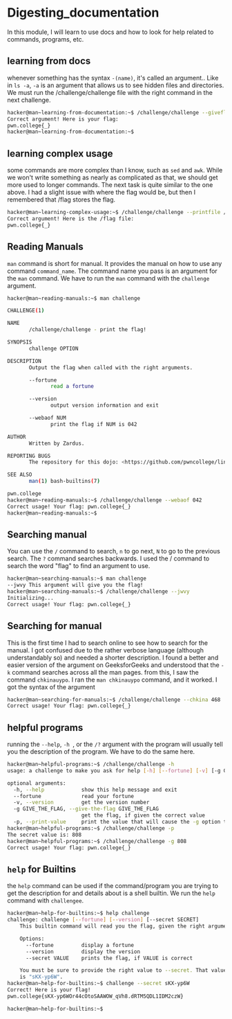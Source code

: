 # Digesting_documentation
In this module, I will learn to use docs and how to look for help related to commands, programs, etc.
 ## learning from docs
 whenever something has the syntax ```-(name)```, it's called an argument.. Like in ```ls -a```, ```-a``` is an argument that allows us to see hidden files and directories. We must run the /challenge/challenge file with the right command in the next challenge.
 ```bash
hacker@man~learning-from-documentation:~$ /challenge/challenge --giveflag
Correct argument! Here is your flag:
pwn.college{_}
hacker@man~learning-from-documentation:~$
```

## learning complex usage
some commands are more complex than I know, such as ```sed``` and ```awk```. While we won't write something as nearly as complicated as that, we should get more used to longer commands. The next task is quite similar to the one above. I had a slight issue with where the flag would be, but then I remembered that /flag stores the flag.
```bash
hacker@man~learning-complex-usage:~$ /challenge/challenge --printfile /flag
Correct argument! Here is the /flag file:
pwn.college{_}
```

## Reading Manuals
```man``` command is short for manual. It provides the manual on how to use any command ```command_name```. The command name you pass is an argument for the ```man``` command. We have to run the ```man``` command with the ```challenge``` argument.

```bash
hacker@man~reading-manuals:~$ man challenge

CHALLENGE(1)                                                                                  Challenge Commands                                                                                 CHALLENGE(1)

NAME
       /challenge/challenge - print the flag!

SYNOPSIS
       challenge OPTION

DESCRIPTION
       Output the flag when called with the right arguments.

       --fortune
              read a fortune

       --version
              output version information and exit

       --webaof NUM
              print the flag if NUM is 042

AUTHOR
       Written by Zardus.

REPORTING BUGS
       The repository for this dojo: <https://github.com/pwncollege/linux-luminarium/>

SEE ALSO
       man(1) bash-builtins(7)

pwn.college                                                                                        May 2024                                                                                      CHALLENGE(1)
hacker@man~reading-manuals:~$ /challenge/challenge --webaof 042
Correct usage! Your flag: pwn.college{_}
hacker@man~reading-manuals:~$
```

## Searching manual

You can use the ```/``` command to search, ```n``` to go next, ```N``` to go to the previous search. The ```?``` command searches backwards. I used the / command to search the word "flag" to find an argument to use.
```bash
hacker@man~searching-manuals:~$ man challenge
--jwvy This argument will give you the flag!
hacker@man~searching-manuals:~$ /challenge/challenge --jwvy
Initializing...
Correct usage! Your flag: pwn.college{_}
```

## Searching for manual

This is the first time I had to search online to see how to search for the manual. I got confused due to the rather verbose language (although understandably so) and needed a shorter description. I found a better and easier version of the argument on GeeksforGeeks and understood that the ```-k``` command searches across all the man pages. from this, I saw the command ```chkinauypo```. I ran the ```man chkinauypo``` command, and it worked. I got the syntax of the argument

 ```bash
hacker@man~searching-for-manuals:~$ /challenge/challenge --chkina 468
Correct usage! Your flag: pwn.college{_}
```

## helpful programs
running the ```--help```, ```-h ```, or the ```/?``` argument with the program will usually tell you the description of the program. We have to do the same here.
```bash
hacker@man~helpful-programs:~$ /challenge/challenge -h
usage: a challenge to make you ask for help [-h] [--fortune] [-v] [-g GIVE_THE_FLAG] [-p]

optional arguments:
  -h, --help            show this help message and exit
  --fortune             read your fortune
  -v, --version         get the version number
  -g GIVE_THE_FLAG, --give-the-flag GIVE_THE_FLAG
                        get the flag, if given the correct value
  -p, --print-value     print the value that will cause the -g option to give you the flag
hacker@man~helpful-programs:~$ /challenge/challenge -p
The secret value is: 808
hacker@man~helpful-programs:~$ /challenge/challenge -g 808
Correct usage! Your flag: pwn.college{_}
```
## ```help``` for Builtins
the ```help``` command can be used if the command/program you are trying to get the description for and details about is a shell builtin. We run the ```help``` command with ```challengee```.
```bash
hacker@man~help-for-builtins:~$ help challenge
challenge: challenge [--fortune] [--version] [--secret SECRET]
    This builtin command will read you the flag, given the right arguments!

    Options:
      --fortune         display a fortune
      --version         display the version
      --secret VALUE    prints the flag, if VALUE is correct

    You must be sure to provide the right value to --secret. That value
    is "sKX-yp6W".
hacker@man~help-for-builtins:~$ challenge --secret sKX-yp6W
Correct! Here is your flag!
pwn.college{sKX-yp6WOr44cOtoSAAWOW_qVh8.dRTM5QDL1IDM2czW}

hacker@man~help-for-builtins:~$
```
